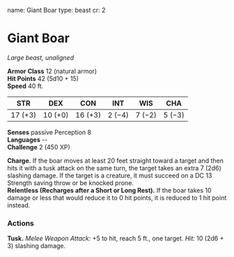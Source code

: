 name: Giant Boar type: beast cr: 2

# Giant Boar
_Large beast, unaligned_

**Armor Class** 12 (natural armor)    
**Hit Points** 42 (5d10 + 15)    
**Speed** 40 ft.

| STR     | DEX     | CON     | INT    | WIS    | CHA    |
| ------- | ------- | ------- | ------ | ------ | ------ |
| 17 (+3) | 10 (+0) | 16 (+3) | 2 (−4) | 7 (−2) | 5 (−3) |

**Senses** passive Perception 8    
**Languages** --    
**Challenge** 2 (450 XP)

**Charge.** If the boar moves at least 20 feet straight toward a target and then hits it with a tusk attack on the same turn, the target takes an extra 7 (2d6) slashing damage. If the target is a creature, it must succeed on a DC 13 Strength saving throw or be knocked prone.    
**Relentless (Recharges after a Short or Long Rest).** If the boar takes 10 damage or less that would reduce it to 0 hit points, it is reduced to 1 hit point instead.

### Actions
**Tusk.** _Melee Weapon Attack:_ +5 to hit, reach 5 ft., one target. _Hit:_ 10 (2d6 + 3) slashing damage. 
